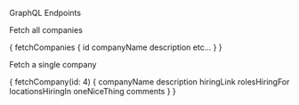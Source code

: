 GraphQL Endpoints

Fetch all companies

{
  fetchCompanies {
    id
    companyName
    description
    etc...
  }
}

Fetch a single company

{ 
  fetchCompany(id: 4) {
    companyName
    description
    hiringLink
    rolesHiringFor
    locationsHiringIn
    oneNiceThing
    comments
   }
}

